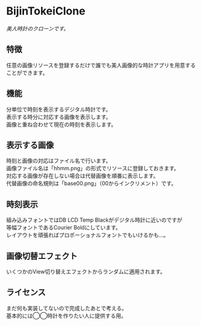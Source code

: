 # BijinTokeiClone
*美人時計のクローンです。*

## 特徴
任意の画像リソースを登録するだけで誰でも美人画像的な時計アプリを用意することができます。

## 機能
分単位で時刻を表示するデジタル時計です。  
表示する時分に対応する画像を表示します。  
画像と重ね合わせて現在の時刻を表示します。

## 表示する画像
時刻と画像の対応はファイル名で行います。  
画像ファイル名は「hhmm.png」の形式でリソースに登録しておきます。  
対応する画像が存在しない場合は代替画像を順番に表示します。  
代替画像の命名規則は「base00.png」（00からインクリメント）です。

## 時刻表示
組み込みフォントではDB LCD Temp Blackがデジタル時計に近いのですが  
等幅フォントであるCourier Boldにしています。  
レイアウトを頑張ればプロポーショナルフォントでもいけるかも…。

## 画像切替エフェクト
いくつかのView切り替えエフェクトからランダムに適用されます。

## ライセンス
まだ何も実装してないので完成したあとで考える。  
基本的には◯◯時計を作りたい人に提供する用。